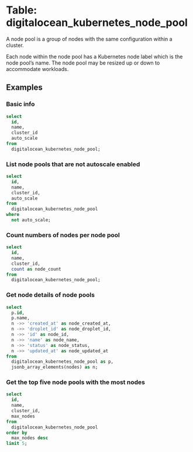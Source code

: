 # Table: digitalocean_kubernetes_node_pool

A node pool is a group of nodes with the same configuration within a cluster.

Each node within the node pool has a Kubernetes node label which is the node pool’s name. The node pool may be resized up or down to accommodate workloads.

## Examples

### Basic info

```sql
select
  id,
  name,
  cluster_id
  auto_scale
from
  digitalocean_kubernetes_node_pool;
```

### List node pools that are not autoscale enabled

```sql
select
  id,
  name,
  cluster_id,
  auto_scale
from
  digitalocean_kubernetes_node_pool
where
  not auto_scale;
```

### Count numbers of nodes per node pool

```sql
select
  id,
  name,
  cluster_id,
  count as node_count
from
  digitalocean_kubernetes_node_pool;
```

### Get node details of node pools

```sql
select
  p.id,
  p.name,
  n ->> 'created_at' as node_created_at,
  n ->> 'droplet_id' as node_droplet_id,
  n ->> 'id' as node_id,
  n ->> 'name' as node_name,
  n ->> 'status' as node_status,
  n ->> 'updated_at' as node_updated_at
from
  digitalocean_kubernetes_node_pool as p,
  jsonb_array_elements(nodes) as n;
```

### Get the top five node pools with the most nodes

```sql
select
  id,
  name,
  cluster_id,
  max_nodes
from
  digitalocean_kubernetes_node_pool
order by
  max_nodes desc
limit 5;
```
